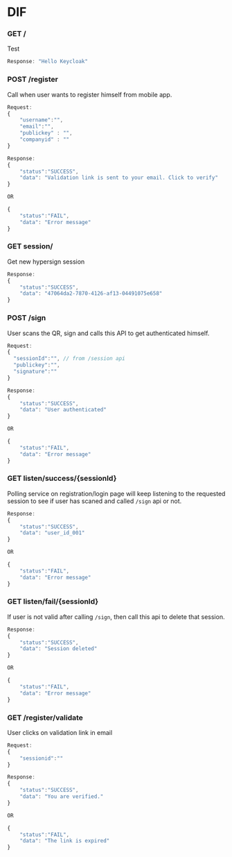 # DIF

### GET /

Test

```js
Response: "Hello Keycloak"

```

### POST /register

Call when user wants to register himself from mobile app.

```js
Request:
{
	"username":"",
	"email":"",
	"publickey" : "",
	"companyid" : ""
}

Response:
{
	"status":"SUCCESS",
	"data": "Validation link is sent to your email. Click to verify"
}

OR

{
	"status":"FAIL",
	"data": "Error message"
}
```

### GET session/

Get new hypersign session

```js
Response:
{
	"status":"SUCCESS",
	"data": "47064da2-7870-4126-af13-04491075e658"
}
```

### POST /sign

User scans the QR, sign and calls this API to get authenticated himself. 

```js
Request:
{
  "sessionId":"", // from /session api
  "publickey":"",
  "signature":""
}

Response:
{
	"status":"SUCCESS",
	"data": "User authenticated"
}

OR

{
	"status":"FAIL",
	"data": "Error message"
}
```


### GET listen/success/{sessionId}

Polling service on registration/login page will keep listening to the requested session to see if user has scaned and called `/sign` api or not.

```js
Response:
{
	"status":"SUCCESS",
	"data": "user_id_001"
}

OR

{
	"status":"FAIL",
	"data": "Error message"
}
```


### GET listen/fail/{sessionId}

If user is not valid after calling `/sign`, then call this api to delete that session.

```js
Response:
{
	"status":"SUCCESS",
	"data": "Session deleted"
}

OR

{
	"status":"FAIL",
	"data": "Error message"
}
```















### GET /register/validate

User clicks on validation link in email

```js
Request:
{
	"sessionid":""
}

Response:
{
	"status":"SUCCESS",
	"data": "You are verified."
}

OR

{
	"status":"FAIL",
	"data": "The link is expired"
}
```


